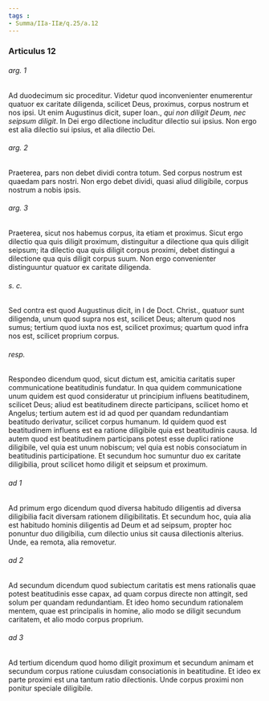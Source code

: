 ```yaml
---
tags : 
- Summa/IIa-IIæ/q.25/a.12
---
```


### Articulus 12

###### arg. 1
Ad duodecimum sic proceditur. Videtur quod inconvenienter enumerentur quatuor ex caritate diligenda, scilicet Deus, proximus, corpus nostrum et nos ipsi. Ut enim Augustinus dicit, super Ioan., *qui non diligit Deum, nec seipsum diligit*. In Dei ergo dilectione includitur dilectio sui ipsius. Non ergo est alia dilectio sui ipsius, et alia dilectio Dei.

###### arg. 2
Praeterea, pars non debet dividi contra totum. Sed corpus nostrum est quaedam pars nostri. Non ergo debet dividi, quasi aliud diligibile, corpus nostrum a nobis ipsis.

###### arg. 3
Praeterea, sicut nos habemus corpus, ita etiam et proximus. Sicut ergo dilectio qua quis diligit proximum, distinguitur a dilectione qua quis diligit seipsum; ita dilectio qua quis diligit corpus proximi, debet distingui a dilectione qua quis diligit corpus suum. Non ergo convenienter distinguuntur quatuor ex caritate diligenda.

###### s. c.
Sed contra est quod Augustinus dicit, in I de Doct. Christ., quatuor sunt diligenda, unum quod supra nos est, scilicet Deus; alterum quod nos sumus; tertium quod iuxta nos est, scilicet proximus; quartum quod infra nos est, scilicet proprium corpus.

###### resp.
Respondeo dicendum quod, sicut dictum est, amicitia caritatis super communicatione beatitudinis fundatur. In qua quidem communicatione unum quidem est quod consideratur ut principium influens beatitudinem, scilicet Deus; aliud est beatitudinem directe participans, scilicet homo et Angelus; tertium autem est id ad quod per quandam redundantiam beatitudo derivatur, scilicet corpus humanum. Id quidem quod est beatitudinem influens est ea ratione diligibile quia est beatitudinis causa. Id autem quod est beatitudinem participans potest esse duplici ratione diligibile, vel quia est unum nobiscum; vel quia est nobis consociatum in beatitudinis participatione. Et secundum hoc sumuntur duo ex caritate diligibilia, prout scilicet homo diligit et seipsum et proximum.

###### ad 1
Ad primum ergo dicendum quod diversa habitudo diligentis ad diversa diligibilia facit diversam rationem diligibilitatis. Et secundum hoc, quia alia est habitudo hominis diligentis ad Deum et ad seipsum, propter hoc ponuntur duo diligibilia, cum dilectio unius sit causa dilectionis alterius. Unde, ea remota, alia removetur.

###### ad 2
Ad secundum dicendum quod subiectum caritatis est mens rationalis quae potest beatitudinis esse capax, ad quam corpus directe non attingit, sed solum per quandam redundantiam. Et ideo homo secundum rationalem mentem, quae est principalis in homine, alio modo se diligit secundum caritatem, et alio modo corpus proprium.

###### ad 3
Ad tertium dicendum quod homo diligit proximum et secundum animam et secundum corpus ratione cuiusdam consociationis in beatitudine. Et ideo ex parte proximi est una tantum ratio dilectionis. Unde corpus proximi non ponitur speciale diligibile.

